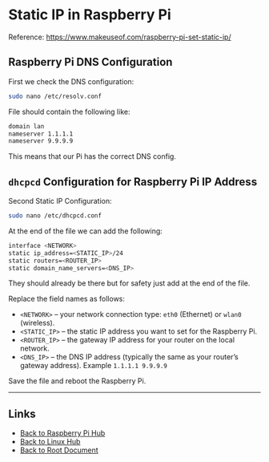 # Static IP in Raspberry Pi

Reference: <https://www.makeuseof.com/raspberry-pi-set-static-ip/>

## Raspberry Pi DNS Configuration

First we check the DNS configuration:

```sh
sudo nano /etc/resolv.conf
```

File should contain the following like:

```sh
domain lan
nameserver 1.1.1.1
nameserver 9.9.9.9
```
This means that our Pi has the correct DNS config.

## `dhcpcd` Configuration for Raspberry Pi IP Address

Second Static IP Configuration:

```sh
sudo nano /etc/dhcpcd.conf
```

At the end of the file we can add the following:

```sh
interface <NETWORK>
static ip_address=<STATIC_IP>/24
static routers=<ROUTER_IP>
static domain_name_servers=<DNS_IP>
```
They should already be there but for safety just add at the end of the file.

Replace the field names as follows:

- `<NETWORK>` – your network connection type: `eth0` (Ethernet) or `wlan0` (wireless).
- `<STATIC_IP>` – the static IP address you want to set for the Raspberry Pi.
- `<ROUTER_IP>` – the gateway IP address for your router on the local network.
- `<DNS_IP>` – the DNS IP address (typically the same as your router’s gateway address). Example `1.1.1.1 9.9.9.9`

Save the file and reboot the Raspberry Pi.

----
<!-- Footer Begins Here -->
## Links

- [Back to Raspberry Pi Hub](./README.md)
- [Back to Linux Hub](../README.md)
- [Back to Root Document](../../README.md)
